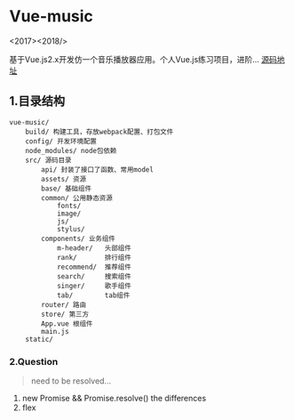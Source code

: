 # Vue-music
<2017><2018/>


基于Vue.js2.x开发仿一个音乐播放器应用。个人Vue.js练习项目，进阶...
[源码地址](https://github.com/ustbhuangyi/vue-music)


## 1.目录结构
```shell
vue-music/
    build/ 构建工具，存放webpack配置、打包文件
    config/ 开发环境配置
    node_modules/ node包依赖
    src/ 源码目录
        api/ 封装了接口了函数、常用model
        assets/ 资源
        base/ 基础组件
        common/ 公用静态资源
            fonts/
            image/
            js/
            stylus/
        components/ 业务组件
            m-header/   头部组件
            rank/       排行组件
            recommend/  推荐组件
            search/     搜索组件
            singer/     歌手组件
            tab/        tab组件
        router/ 路由
        store/ 第三方
        App.vue 根组件
        main.js
    static/        
```

### 2.Question
> need to be resolved...

1. new Promise && Promise.resolve()  the differences
1. flex
